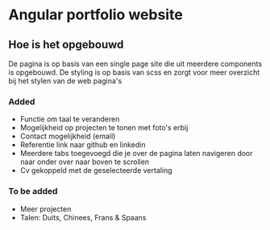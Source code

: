 # Angular portfolio website

## Hoe is het opgebouwd

De pagina is op basis van een single page site die uit meerdere components is opgebouwd.
De styling is op basis van scss en zorgt voor meer overzicht bij het stylen van de web pagina's

### Added
- Functie om taal te veranderen
- Mogelijkheid op projecten te tonen met foto's erbij
- Contact mogelijkheid (email)
- Referentie link naar github en linkedin
- Meerdere tabs toegevoegd die je over de pagina laten navigeren door naar onder over naar boven te scrollen
- Cv gekoppeld met de geselecteerde vertaling

### To be added
- Meer projecten
- Talen: Duits, Chinees, Frans & Spaans

